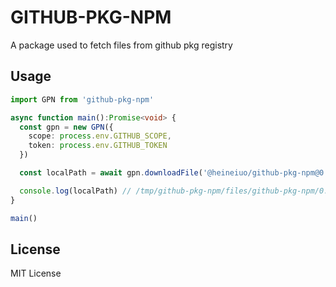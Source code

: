 # GITHUB-PKG-NPM

A package used to fetch files from github pkg registry


## Usage


```typescript
import GPN from 'github-pkg-npm'

async function main():Promise<void> {
  const gpn = new GPN({
    scope: process.env.GITHUB_SCOPE,
    token: process.env.GITHUB_TOKEN
  })

  const localPath = await gpn.downloadFile('@heineiuo/github-pkg-npm@0.1.0/package.json')

  console.log(localPath) // /tmp/github-pkg-npm/files/github-pkg-npm/0.1.0/package.json
}

main()

```

## License

MIT License